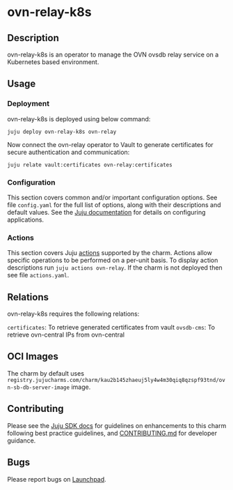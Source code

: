 # ovn-relay-k8s

## Description

ovn-relay-k8s is an operator to manage the OVN ovsdb relay service
on a Kubernetes based environment.

## Usage

### Deployment

ovn-relay-k8s is deployed using below command:

    juju deploy ovn-relay-k8s ovn-relay

Now connect the ovn-relay operator to Vault to generate
certificates for secure authentication and communication:

    juju relate vault:certificates ovn-relay:certificates

### Configuration

This section covers common and/or important configuration options. See file
`config.yaml` for the full list of options, along with their descriptions and
default values. See the [Juju documentation][juju-docs-config-apps] for details
on configuring applications.

### Actions

This section covers Juju [actions][juju-docs-actions] supported by the charm.
Actions allow specific operations to be performed on a per-unit basis. To
display action descriptions run `juju actions ovn-relay`. If the charm is not
deployed then see file `actions.yaml`.

## Relations

ovn-relay-k8s requires the following relations:

`certificates`: To retrieve generated certificates from vault
`ovsdb-cms`: To retrieve ovn-central IPs from ovn-central

## OCI Images

The charm by default uses `registry.jujucharms.com/charm/kau2b145zhaeuj5ly4w4m30qiq8qzspf93tnd/ovn-sb-db-server-image` image.

## Contributing

Please see the [Juju SDK docs](https://juju.is/docs/sdk) for guidelines
on enhancements to this charm following best practice guidelines, and
[CONTRIBUTING.md](contributors-guide) for developer guidance.

## Bugs

Please report bugs on [Launchpad][lp-bugs-charm-ovn-relay-k8s].


<!-- LINKS -->

[contributors-guide]: https://opendev.org/x/charm-ovn-relay-k8s/src/branch/main/CONTRIBUTING.md
[juju-docs-actions]: https://jaas.ai/docs/actions
[juju-docs-config-apps]: https://juju.is/docs/configuring-applications
[lp-bugs-charm-ovn-relay-k8s]: https://bugs.launchpad.net/charm-ovn-relay-k8s/+filebug
